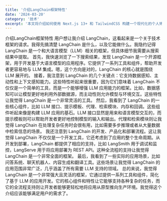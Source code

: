 ```yaml
---
title: '介绍LangChain框架特性'
date: '2024-03-20'
category: '技术'
excerpt: '本文将介绍如何使用 Next.js 13+ 和 TailwindCSS 构建一个现代化的个人博客系统...'
---
```


介绍LangChain框架特性
用户想让我介绍 LangChain，这看起来是一个关于技术框架的请求。我得先搞清楚 LangChain 是什么，以及它能做什么。我隐约记得 LangChain 是一个和大语言模型（LLM）相关的框架，但具体细节我需要从搜索结果中提取。
首先，我快速浏览了一下搜索结果，发现 LangChain 是一个开源框架，用于开发基于大语言模型的应用程序。它提供了一系列工具和组件，帮助开发者更容易地与 LLM 集成。嗯，这个方向是对的，LangChain 的核心就是围绕 LLM 展开的。
接着，我注意到 LangChain 的几个关键点：它支持数据感知、主动性和上下文感知能力。这些特性听起来很重要，因为它们意味着 LangChain 不仅仅是一个简单的工具，而是一个能够增强 LLM 应用能力的框架。比如，数据感知可以让模型更好地利用外部数据源，而主动性则允许模型与环境交互。这些特性让我觉得 LangChain 是一个非常灵活的工具。
然后，我看到了 LangChain 的一些核心组件，比如 LLM 接口、提示模板、代理、检索模块、内存和回调。这些组件听起来像是构建 LLM 应用的基石。LLM 接口显然是用来和语言模型交互的，而提示模板则可以帮助开发者更好地控制模型的输入和输出。代理和检索模块则让我觉得 LangChain 在处理复杂任务时会很有用，比如需要多步推理或者从大量数据中检索信息的场景。
我还注意到 LangChain 的开发、产品化和部署流程。这让我觉得 LangChain 不仅仅是一个开发工具，它还考虑到了应用的整个生命周期。从开发到部署，LangChain 都提供了相应的支持，比如 LangSmith 用于调试和监控，LangServe 用于将应用部署为 REST API。这种全流程的支持让我觉得 LangChain 是一个非常全面的框架。
最后，我看到了一些实际的应用场景，比如问答系统、聊天机器人、内容生成和翻译工具。这些场景让我觉得 LangChain 的应用范围非常广泛，几乎涵盖了所有需要 LLM 支持的领域。
总的来说，我觉得 LangChain 是一个非常强大且灵活的框架，它通过提供一系列工具和组件，简化了基于 LLM 的应用开发。它的核心组件和特性让它能够支持各种复杂的任务，而它的全流程支持则让开发者能够更轻松地将应用从原型推向生产环境。我觉得这个介绍应该能够满足用户的需求了。
